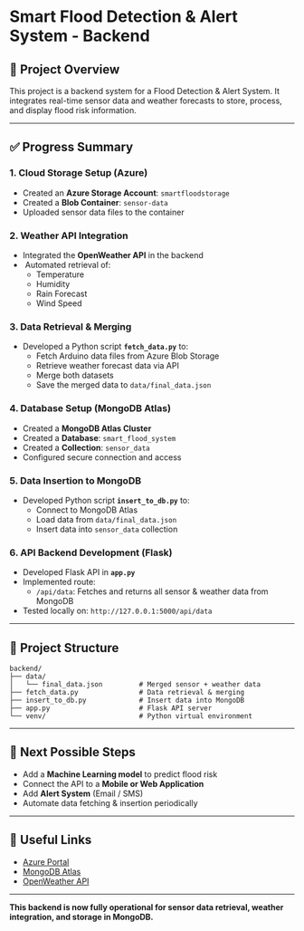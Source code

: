 
# Smart Flood Detection & Alert System - Backend

## 🚀 Project Overview

This project is a backend system for a Flood Detection & Alert System. It integrates real-time sensor data and weather forecasts to store, process, and display flood risk information.

---

## ✅ Progress Summary

### 1. Cloud Storage Setup (Azure)

- Created an **Azure Storage Account**: `smartfloodstorage`
- Created a **Blob Container**: `sensor-data`
- Uploaded sensor data files to the container

### 2. Weather API Integration

- Integrated the **OpenWeather API** in the backend
-  Automated retrieval of:
  - Temperature
  - Humidity
  - Rain Forecast
  - Wind Speed

### 3. Data Retrieval & Merging

- Developed a Python script **`fetch_data.py`** to:
  - Fetch Arduino data files from Azure Blob Storage
  - Retrieve weather forecast data via API
  - Merge both datasets
  - Save the merged data to `data/final_data.json`

### 4. Database Setup (MongoDB Atlas)

- Created a **MongoDB Atlas Cluster**
- Created a **Database**: `smart_flood_system`
- Created a **Collection**: `sensor_data`
- Configured secure connection and access

### 5. Data Insertion to MongoDB

- Developed Python script **`insert_to_db.py`** to:
  - Connect to MongoDB Atlas
  - Load data from `data/final_data.json`
  - Insert data into `sensor_data` collection

### 6. API Backend Development (Flask)

- Developed Flask API in **`app.py`**
- Implemented route:
  - `/api/data`: Fetches and returns all sensor & weather data from MongoDB
- Tested locally on: `http://127.0.0.1:5000/api/data`

---

## 📄 Project Structure

```
backend/
├── data/
│   └── final_data.json         # Merged sensor + weather data
├── fetch_data.py               # Data retrieval & merging
├── insert_to_db.py             # Insert data into MongoDB
├── app.py                      # Flask API server
└── venv/                       # Python virtual environment
```

---

## 🚧 Next Possible Steps

- Add a **Machine Learning model** to predict flood risk
- Connect the API to a **Mobile or Web Application**
- Add **Alert System** (Email / SMS)
- Automate data fetching & insertion periodically

---

## 🔗 Useful Links

- [Azure Portal](https://portal.azure.com/)
- [MongoDB Atlas](https://www.mongodb.com/cloud/atlas)
- [OpenWeather API](https://openweathermap.org/api)

---

**This backend is now fully operational for sensor data retrieval, weather integration, and storage in MongoDB.**
